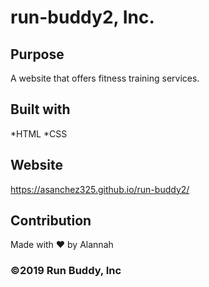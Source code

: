 # run-buddy2, Inc.
## Purpose 
A website that offers fitness training services.
## Built with 
*HTML
*CSS
## Website 
https://asanchez325.github.io/run-buddy2/
## Contribution 
Made with ❤️  by Alannah 
### ©️2019 Run Buddy, Inc
